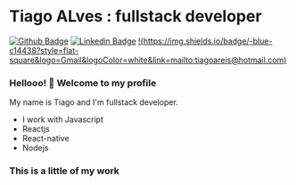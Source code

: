 # Tiago ALves : fullstack developer

[![Github Badge](https://img.shields.io/badge/-Github-000?style=flat-square&logo=Github&logoColor=white&link=https://github.com/lucasgdb)](https://github.com/TiagoaReis)
[![Linkedin Badge](https://img.shields.io/badge/-LinkedIn-blue?style=flat-square&logo=Linkedin&logoColor=white&link=https://www.linkedin.com/in/tiago-alves-87853730/)](https://www.linkedin.com/in/tiago-alves-87853730/)
[!(https://img.shields.io/badge/-blue-c14438?style=flat-square&logo=Gmail&logoColor=white&link=mailto:tiagoareis@hotmail.com)](mailto:tiagoareis@hotmail.com)

### Hellooo! 👋 Welcome to my profile

My name is Tiago and I'm fullstack developer.

 - I work with Javascript
 - Reactjs
 - React-native
 - Nodejs


### This is a little of my work
